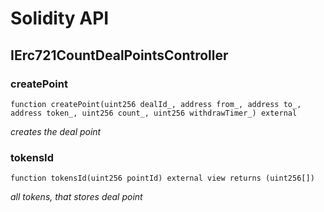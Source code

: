 # Solidity API

## IErc721CountDealPointsController

### createPoint

```solidity
function createPoint(uint256 dealId_, address from_, address to_, address token_, uint256 count_, uint256 withdrawTimer_) external
```

_creates the deal point_

### tokensId

```solidity
function tokensId(uint256 pointId) external view returns (uint256[])
```

_all tokens, that stores deal point_

